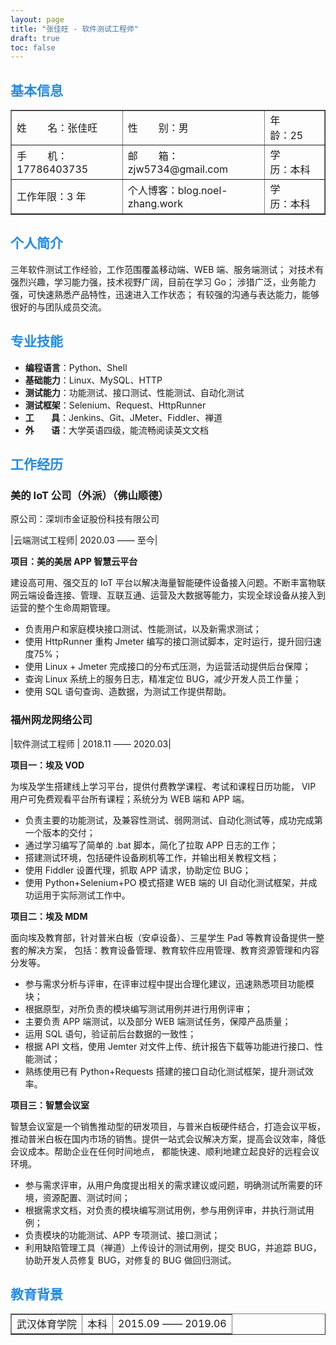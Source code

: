 ```yaml
---
layout: page
title: "张佳旺 - 软件测试工程师"
draft: true
toc: false
---
```


## <font color='#228be6'>基本信息</font>

<table border="1">
    <tr>
        <td>姓 &emsp; &nbsp; 名：张佳旺</td>
        <td>性 &emsp; &nbsp; 别：男</td>
        <td>年 &emsp; &nbsp; 龄：25</td>
    </tr>
    <tr>
        <td>手 &emsp; &nbsp; 机：17786403735</td>
        <td>邮 &emsp; &nbsp; 箱：zjw5734@gmail.com</td>
        <td>学 &emsp; &nbsp; 历：本科</td>
    </tr>
    <tr>
        <td>工作年限：3 年</td>
        <td>个人博客：blog.noel-zhang.work</td>
        <td>学 &emsp; &nbsp; 历：本科</td>
    </tr>
</table>

## <font color='#228be6'>个人简介</font>

三年软件测试工作经验，工作范围覆盖移动端、WEB 端、服务端测试；
对技术有强烈兴趣，学习能力强，技术视野广阔，目前在学习 Go；
涉猎广泛，业务能力强，可快速熟悉产品特性，迅速进入工作状态；
有较强的沟通与表达能力，能够很好的与团队成员交流。


## <font color='#228be6'>专业技能</font>

- **编程语言**：Python、Shell
- **基础能力**：Linux、MySQL、HTTP
- **测试能力**：功能测试、接口测试、性能测试、自动化测试
- **测试框架**：Selenium、Request、HttpRunner
- **工 &emsp; &nbsp; 具**：Jenkins、Git、JMeter、Fiddler、禅道
- **外 &emsp; &nbsp; 语**：大学英语四级，能流畅阅读英文文档

## <font color='#228be6'>工作经历</font>

### 美的 IoT 公司（外派）（佛山顺德）
原公司：深圳市金证股份科技有限公司

|云端测试工程师| 2020.03 —— 至今|

**项目：美的美居 APP 智慧云平台**

建设高可用、强交互的 IoT 平台以解决海量智能硬件设备接入问题。不断丰富物联网云端设备连接、管理、互联互通、运营及大数据等能力，实现全球设备从接入到运营的整个生命周期管理。
- 负责用户和家庭模块接口测试、性能测试，以及新需求测试；
- 使用 HttpRunner 重构 Jmeter 编写的接口测试脚本，定时运行，提升回归速度75%；
- 使用 Linux + Jmeter 完成接口的分布式压测，为运营活动提供后台保障；
- 查询 Linux 系统上的服务日志，精准定位 BUG，减少开发人员工作量；
- 使用 SQL 语句查询、造数据，为测试工作提供帮助。


### 福州网龙网络公司

|软件测试工程师 | 2018.11 —— 2020.03|

**项目一：埃及 VOD**

为埃及学生搭建线上学习平台，提供付费教学课程、考试和课程日历功能，
VIP 用户可免费观看平台所有课程；系统分为 WEB 端和 APP 端。
- 负责主要的功能测试，及兼容性测试、弱网测试、自动化测试等，成功完成第一个版本的交付；
- 通过学习编写了简单的 .bat 脚本，简化了拉取 APP 日志的工作；
- 搭建测试环境，包括硬件设备刷机等工作，并输出相关教程文档；
- 使用 Fiddler 设置代理，抓取 APP 请求，协助定位 BUG；
- 使用 Python+Selenium+PO 模式搭建 WEB 端的 UI 自动化测试框架，并成功运用于实际测试工作中。


**项目二：埃及 MDM**

面向埃及教育部，针对普米白板（安卓设备）、三星学生 Pad 等教育设备提供一整套的解决方案，
包括：教育设备管理、教育软件应用管理、教育资源管理和内容分发等。
- 参与需求分析与评审，在评审过程中提出合理化建议，迅速熟悉项目功能模块；
- 根据原型，对所负责的模块编写测试用例并进行用例评审；
- 主要负责 APP 端测试，以及部分 WEB 端测试任务，保障产品质量；
- 运用 SQL 语句，验证前后台数据的一致性；
- 根据 API 文档，使用 Jemter 对文件上传、统计报告下载等功能进行接口、性能测试；
- 熟练使用已有 Python+Requests 搭建的接口自动化测试框架，提升测试效率。

**项目三：智慧会议室**

智慧会议室是一个销售推动型的研发项目，与普米白板硬件结合，打造会议平板，
推动普米白板在国内市场的销售。提供一站式会议解决方案，提高会议效率，降低会议成本。帮助企业在任何时间地点，
都能快速、顺利地建立起良好的远程会议环境。
- 参与需求评审，从用户角度提出相关的需求建议或问题，明确测试所需要的环境，资源配置、测试时间；
- 根据需求文档，对负责的模块编写测试用例，参与用例评审，并执行测试用例；
- 负责模块的功能测试、APP 专项测试、接口测试；
- 利用缺陷管理工具（禅道）上传设计的测试用例，提交 BUG，并追踪 BUG，协助开发人员修复 BUG，对修复的 BUG 做回归测试。


## <font color='#228be6'>教育背景</font>

<table border="1">
    <tr>
        <td>武汉体育学院</td>
        <td>本科</td>
        <td>2015.09 —— 2019.06</td>
    </tr>
</table>